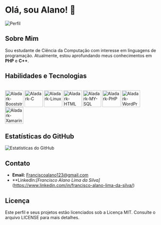 # Olá, sou Alano! 👋

![Perfil](URL_da_sua_imagem_de_perfil)

## Sobre Mim

Sou estudante de Ciência da Computação com interesse em linguagens de programação. Atualmente, estou aprofundando meus conhecimentos em **PHP** e **C++**.

## Habilidades e Tecnologias

<div style="display: inline_block"><br>
  <img align="center" alt="Aladark-Booststrap" height="55" width="60" src="https://cdn.jsdelivr.net/gh/devicons/devicon/icons/bootstrap/bootstrap-original-wordmark.svg">
  <img align="center" alt="Aladark-C" height="55" width="60" src="https://cdn.jsdelivr.net/gh/devicons/devicon/icons/c/c-original.svg">
  <img align="center" alt="Aladark-Linux" height="55" width="60" src="https://cdn.jsdelivr.net/gh/devicons/devicon/icons/linux/linux-original.svg">
  <img align="center" alt="Aladark-HTML" height="55" width="60" src="https://cdn.jsdelivr.net/gh/devicons/devicon/icons/html5/html5-original-wordmark.svg">
  <img align="center" alt="Aladark-MY-SQL" height="55" width="60" src="https://cdn.jsdelivr.net/gh/devicons/devicon/icons/mysql/mysql-plain-wordmark.svg">
  <img align="center" alt="Aladark-PHP" height="55" width="60" src="https://cdn.jsdelivr.net/gh/devicons/devicon/icons/php/php-original.svg">
  <img align="center" alt="Aladark-WordPress" height="55" width="60" src="https://cdn.jsdelivr.net/gh/devicons/devicon/icons/wordpress/wordpress-original.svg">
  <img align="center" alt="Aladark-Xamarin" height="55" width="60" src="https://cdn.jsdelivr.net/gh/devicons/devicon/icons/xamarin/xamarin-original.svg">
</div>

## Estatísticas do GitHub

![Estatísticas do GitHub](https://github-readme-stats.vercel.app/api?username=Aladark&show_icons=true&theme=dark)

## Contato

- **Email:** Franciscoalano123@gmail.com
- **LinkedIn:*[Francisco Alano Lima da Silva]*(https://www.linkedin.com/in/francisco-alano-lima-da-silva/)


## Licença

Este perfil e seus projetos estão licenciados sob a Licença MIT. Consulte o arquivo LICENSE para mais detalhes.
